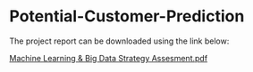 # Potential-Customer-Prediction

The project report can be downloaded using the link below:

[Machine Learning & Big Data Strategy Assesment.pdf](https://github.com/SegunAdenaike/Potential-Customer-Prediction/files/11949184/Machine.Learning.Big.Data.Strategy.Assesment.pdf)

